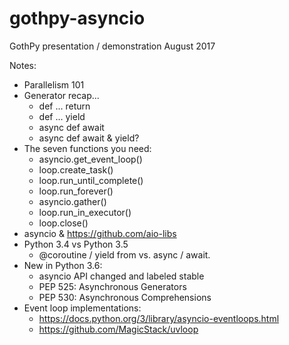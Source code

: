 # gothpy-asyncio
GothPy presentation / demonstration August 2017

Notes: 
 - Parallelism 101
 - Generator recap...
   - def ... return
   - def ... yield
   - async def await
   - async def await & yield?
 - The seven functions you need:
   - asyncio.get_event_loop()
   - loop.create_task()
   - loop.run_until_complete()
   - loop.run_forever()
   - asyncio.gather()
   - loop.run_in_executor()
   - loop.close()
 - asyncio & https://github.com/aio-libs
 - Python 3.4 vs Python 3.5
   - @coroutine / yield from vs. async / await.
 - New in Python 3.6:
   - asyncio API changed and labeled stable
   - PEP 525: Asynchronous Generators
   - PEP 530: Asynchronous Comprehensions
 - Event loop implementations:
   - https://docs.python.org/3/library/asyncio-eventloops.html
   - https://github.com/MagicStack/uvloop
   
